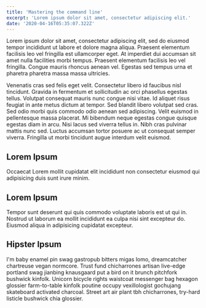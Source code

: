 ```yaml
---
title: 'Mastering the command line'
excerpt: 'Lorem ipsum dolor sit amet, consectetur adipiscing elit.'
date: '2020-04-16T05:35:07.322Z'
---
```


Lorem ipsum dolor sit amet, consectetur adipiscing elit, sed do eiusmod tempor incididunt ut labore et dolore magna aliqua. Praesent elementum facilisis leo vel fringilla est ullamcorper eget. At imperdiet dui accumsan sit amet nulla facilities morbi tempus. Praesent elementum facilisis leo vel fringilla. Congue mauris rhoncus aenean vel. Egestas sed tempus urna et pharetra pharetra massa massa ultricies.

Venenatis cras sed felis eget velit. Consectetur libero id faucibus nisl tincidunt. Gravida in fermentum et sollicitudin ac orci phasellus egestas tellus. Volutpat consequat mauris nunc congue nisi vitae. Id aliquet risus feugiat in ante metus dictum at tempor. Sed blandit libero volutpat sed cras. Sed odio morbi quis commodo odio aenean sed adipiscing. Velit euismod in pellentesque massa placerat. Mi bibendum neque egestas congue quisque egestas diam in arcu. Nisi lacus sed viverra tellus in. Nibh cras pulvinar mattis nunc sed. Luctus accumsan tortor posuere ac ut consequat semper viverra. Fringilla ut morbi tincidunt augue interdum velit euismod.

## Lorem Ipsum

Occaecat Lorem mollit cupidatat elit incididunt non consectetur eiusmod qui adipisicing duis sunt irure minim.

## Lorem Ipsum

Tempor sunt deserunt qui quis commodo voluptate laboris est ut qui in. Nostrud ut laborum ea mollit incididunt ea culpa nisi sint excepteur do. Eiusmod aliqua in adipisicing cupidatat excepteur.

## Hipster Ipsum

I'm baby enamel pin swag gastropub bitters migas lomo, dreamcatcher chartreuse vegan normcore. Trust fund chicharrones artisan live-edge portland swag jianbing knausgaard put a bird on it brunch pitchfork bushwick kinfolk. Unicorn bicycle rights waistcoat messenger bag hexagon glossier farm-to-table kinfolk poutine occupy vexillologist gochujang skateboard activated charcoal. Street art air plant tbh chicharrones, try-hard listicle bushwick chia glossier.